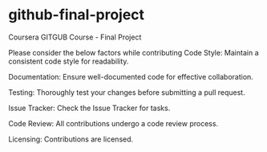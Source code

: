 # github-final-project
Coursera GITGUB Course - Final Project

Please consider the below factors while contributing Code Style:
Maintain a consistent code style for readability. 

Documentation: Ensure well-documented code for effective collaboration. 

Testing: Thoroughly test your changes before submitting a pull request. 

Issue Tracker: Check the Issue Tracker for tasks.

Code Review: All contributions undergo a code review process. 

Licensing: Contributions are licensed.
